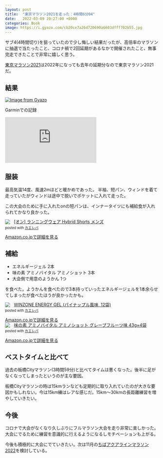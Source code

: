 ```yaml
---
layout: post
title:  "東京マラソン2021を走った：4時間6分04"
date:   2022-03-09 20:27:00 +0900
categories: Book
image: https://i.gyazo.com/cb20ce7a26d720690a6603dfff702b55.jpg
---
```

サブ4(4時間切り)を狙っていたので少し悔しい結果だったが、高倍率のマラソンに抽選で当たったこと、コロナ禍で2回延期があるなかで開催されたこと、無事完走できたことで非常に嬉しく思う。



[東京マラソン2021](https://www.marathon.tokyo/)は2022年になっても去年の延期分なので東京マラソン2021だ。
## 結果
[![Image from Gyazo](https://i.gyazo.com/e3cd11134ce6379be7e7fdf02877cfff.png)](https://gyazo.com/e3cd11134ce6379be7e7fdf02877cfff)


Garminでの記録

<div class="iframe-wrap">
<iframe src='https://connect.garmin.com/modern/activity/embed/8406459972' title='東京マラソン2021' frameborder='0'></iframe>
</div>

## 服装
最高気温14度、風速2mほどと暖かめであった。
半袖、短パン、ウィンドを着て走っていたがウィンドは途中で脱いでポケットに入れて走った。


この大会のために手に入れたonの短パンは、インナータイツにも補給食が入れられてかなり良かった。
<div class="krb-amzlt-box" style="margin-bottom:0px;"><div class="krb-amzlt-image" style="float:left;margin:0px 12px 1px 0px;"><a href="https://www.amazon.co.jp/dp/B095YKDBMJ?th=1&psc=1&linkCode=li2&tag=peipeipe-22&linkId=ceab8bb816df26d6f5dba8a1026a938c&language=ja_JP&ref_=as_li_ss_il" target="_blank" rel="nofollow" rel="nofollow"><img border="0" src="//ws-fe.amazon-adsystem.com/widgets/q?_encoding=UTF8&ASIN=B095YKDBMJ&Format= _SL250_&ID=AsinImage&MarketPlace=JP&ServiceVersion=20070822&WS=1&tag=peipeipe-22&language=ja_JP" ></a><img src="https://ir-jp.amazon-adsystem.com/e/ir?t=peipeipe-22&language=ja_JP&l=li2&o=9&a=B095YKDBMJ" width="1" height="1" border="0" alt="" style="border:none !important; margin:0px !important;" /></div><div class="krb-amzlt-info" style="line-height:120%; margin-bottom: 10px"><div class="krb-amzlt-name" style="margin-bottom:10px;line-height:120%"><a href="https://www.amazon.co.jp/dp/B095YKDBMJ?th=1&psc=1&linkCode=li2&tag=peipeipe-22&linkId=ceab8bb816df26d6f5dba8a1026a938c&language=ja_JP&ref_=as_li_ss_il" name="amazletlink" target="_blank" rel="nofollow" rel="nofollow">[オン] ランニングウェア Hybrid Shorts メンズ</a><div class="krb-amzlt-powered-date" style="font-size:80%;margin-top:5px;line-height:120%">posted with <a href="https://kaereba.com/wind/" title="amazlet" target="_blank" rel="nofollow" rel="nofollow">カエレバ</a></div></div><div class="krb-amzlt-detail"></div><div class="krb-amzlt-sub-info" style="float: left;"><div class="krb-amzlt-link" style="margin-top: 5px"><a href="https://www.amazon.co.jp/dp/B095YKDBMJ?th=1&psc=1&linkCode=li2&tag=peipeipe-22&linkId=ceab8bb816df26d6f5dba8a1026a938c&language=ja_JP&ref_=as_li_ss_il" name="amazletlink" target="_blank" rel="nofollow" rel="nofollow">Amazon.co.jpで詳細を見る</a></div></div></div><div class="krb-amzlt-footer" style="clear: left"></div></div>


## 補給
- エネルギージェル 2本
- 味の素 アミノバイタル アミノショット 3本
- 大会側で用意のようかん 1つ


を食べた。ようかんを食べたので3本持っていったエネルギージェルを1本余らせてしまったが食べたほうが良かったかも。

<div class="krb-amzlt-box" style="margin-bottom:0px;"><div class="krb-amzlt-image" style="float:left;margin:0px 12px 1px 0px;"><a href="https://www.amazon.co.jp/dp/B07CSTL1Z9?&linkCode=li2&tag=peipeipe-22&linkId=fe2f3c9abd939b2839eeca86833b2da6&language=ja_JP&ref_=as_li_ss_il" target="_blank" rel="nofollow" rel="nofollow"><img border="0" src="//ws-fe.amazon-adsystem.com/widgets/q?_encoding=UTF8&ASIN=B07CSTL1Z9&Format= _SL250_&ID=AsinImage&MarketPlace=JP&ServiceVersion=20070822&WS=1&tag=peipeipe-22&language=ja_JP" ></a><img src="https://ir-jp.amazon-adsystem.com/e/ir?t=peipeipe-22&language=ja_JP&l=li2&o=9&a=B07CSTL1Z9" width="1" height="1" border="0" alt="" style="border:none !important; margin:0px !important;" /></div><div class="krb-amzlt-info" style="line-height:120%; margin-bottom: 10px"><div class="krb-amzlt-name" style="margin-bottom:10px;line-height:120%"><a href="https://www.amazon.co.jp/dp/B07CSTL1Z9?&linkCode=li2&tag=peipeipe-22&linkId=fe2f3c9abd939b2839eeca86833b2da6&language=ja_JP&ref_=as_li_ss_il" name="amazletlink" target="_blank" rel="nofollow" rel="nofollow">WINZONE ENERGY GEL (パイナップル風味, 12袋)</a><div class="krb-amzlt-powered-date" style="font-size:80%;margin-top:5px;line-height:120%">posted with <a href="https://kaereba.com/wind/" title="amazlet" target="_blank" rel="nofollow" rel="nofollow">カエレバ</a></div></div><div class="krb-amzlt-detail"></div><div class="krb-amzlt-sub-info" style="float: left;"><div class="krb-amzlt-link" style="margin-top: 5px"><a href="https://www.amazon.co.jp/dp/B07CSTL1Z9?&linkCode=li2&tag=peipeipe-22&linkId=fe2f3c9abd939b2839eeca86833b2da6&language=ja_JP&ref_=as_li_ss_il" name="amazletlink" target="_blank" rel="nofollow" rel="nofollow">Amazon.co.jpで詳細を見る</a></div></div></div><div class="krb-amzlt-footer" style="clear: left"></div></div>

<div class="krb-amzlt-box" style="margin-bottom:0px;"><div class="krb-amzlt-image" style="float:left;margin:0px 12px 1px 0px;"><a href="https://www.amazon.co.jp/dp/B07H2KP1YQ?&linkCode=li2&tag=peipeipe-22&linkId=0047b2c2ace85e6c57769cc06ab9faed&language=ja_JP&ref_=as_li_ss_il" target="_blank" rel="nofollow" rel="nofollow"><img border="0" src="//ws-fe.amazon-adsystem.com/widgets/q?_encoding=UTF8&ASIN=B07H2KP1YQ&Format= _SL250_&ID=AsinImage&MarketPlace=JP&ServiceVersion=20070822&WS=1&tag=peipeipe-22&language=ja_JP" ></a><img src="https://ir-jp.amazon-adsystem.com/e/ir?t=peipeipe-22&language=ja_JP&l=li2&o=9&a=B07H2KP1YQ" width="1" height="1" border="0" alt="" style="border:none !important; margin:0px !important;" /></div><div class="krb-amzlt-info" style="line-height:120%; margin-bottom: 10px"><div class="krb-amzlt-name" style="margin-bottom:10px;line-height:120%"><a href="https://www.amazon.co.jp/dp/B07H2KP1YQ?&linkCode=li2&tag=peipeipe-22&linkId=0047b2c2ace85e6c57769cc06ab9faed&language=ja_JP&ref_=as_li_ss_il" name="amazletlink" target="_blank" rel="nofollow" rel="nofollow">味の素 アミノバイタル アミノショット グレープフルーツ味 43g×4袋</a><div class="krb-amzlt-powered-date" style="font-size:80%;margin-top:5px;line-height:120%">posted with <a href="https://kaereba.com/wind/" title="amazlet" target="_blank" rel="nofollow" rel="nofollow">カエレバ</a></div></div><div class="krb-amzlt-detail"></div><div class="krb-amzlt-sub-info" style="float: left;"><div class="krb-amzlt-link" style="margin-top: 5px"><a href="https://www.amazon.co.jp/dp/B07H2KP1YQ?&linkCode=li2&tag=peipeipe-22&linkId=0047b2c2ace85e6c57769cc06ab9faed&language=ja_JP&ref_=as_li_ss_il" name="amazletlink" target="_blank" rel="nofollow" rel="nofollow">Amazon.co.jpで詳細を見る</a></div></div></div><div class="krb-amzlt-footer" style="clear: left"></div></div>

## ベストタイムと比べて
過去の板橋Cityマラソン(3時間59分)と比べてタイムは悪くなった。後半に足がなくなってしまったというのが主な要因。


板橋Cityマラソンの時は15kmランなども定期的に取り入れていたのが大きな要因かもしれない。今は15km練はレアな感じだ。15km～30kmの長距離練習を増やしていきたい。


## 今後
コロナで大会がなくなり久しぶりにフルマラソン大会を走り非常に楽しかった。大会にでるために練習を意識的に行えるようになるしモチベーションも上がる。


今後も積極的に大会にでていきたい。次は11月の[ちばアクアラインマラソン 2022](https://chiba-aqualine-marathon.com/2022/)を検討している。

